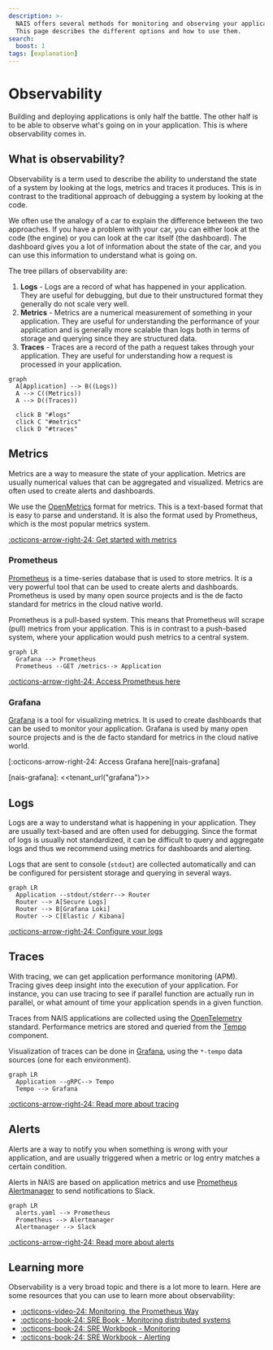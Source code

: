 ```yaml
---
description: >-
  NAIS offers several methods for monitoring and observing your applications.
  This page describes the different options and how to use them.
search:
  boost: 1
tags: [explanation]
---
```

# Observability

Building and deploying applications is only half the battle. The other half is to be able to observe what's going on in your application. This is where observability comes in.

## What is observability?

Observability is a term used to describe the ability to understand the state of a system by looking at the logs, metrics and traces it produces. This is in contrast to the traditional approach of debugging a system by looking at the code.

We often use the analogy of a car to explain the difference between the two approaches. If you have a problem with your car, you can either look at the code (the engine) or you can look at the car itself (the dashboard). The dashboard gives you a lot of information about the state of the car, and you can use this information to understand what is going on.

The tree pillars of observability are:

1. **Logs** - Logs are a record of what has happened in your application. They are useful for debugging, but due to their unstructured format they generally do not scale very well.
2. **Metrics** - Metrics are a numerical measurement of something in your application. They are useful for understanding the performance of your application and is generally more scalable than logs both in terms of storage and querying since they are structured data.
3. **Traces** - Traces are a record of the path a request takes through your application. They are useful for understanding how a request is processed in your application.

```mermaid
graph
  A[Application] --> B((Logs))
  A --> C((Metrics))
  A --> D((Traces))

  click B "#logs"
  click C "#metrics"
  click D "#traces"
```

## Metrics

Metrics are a way to measure the state of your application. Metrics are usually numerical values that can be aggregated and visualized. Metrics are often used to create alerts and dashboards.

We use the [OpenMetrics][openmetrics] format for metrics. This is a text-based format that is easy to parse and understand. It is also the format used by Prometheus, which is the most popular metrics system.

[openmetrics]: https://openmetrics.io/

[:octicons-arrow-right-24: Get started with metrics](./metrics.md)

### Prometheus

[Prometheus][prometheus] is a time-series database that is used to store metrics. It is a very powerful tool that can be used to create alerts and dashboards. Prometheus is used by many open source projects and is the de facto standard for metrics in the cloud native world.

Prometheus is a pull-based system. This means that Prometheus will scrape (pull) metrics from your application. This is in contrast to a push-based system, where your application would push metrics to a central system.

[prometheus]: https://prometheus.io/

```mermaid
graph LR
  Grafana --> Prometheus
  Prometheus --GET /metrics--> Application
```

[:octicons-arrow-right-24: Access Prometheus here](./metrics.md#prometheus-environments)

### Grafana

[Grafana][grafana] is a tool for visualizing metrics. It is used to create dashboards that can be used to monitor your application. Grafana is used by many open source projects and is the de facto standard for metrics in the cloud native world.

[:octicons-arrow-right-24: Access Grafana here][nais-grafana]

[grafana]: https://grafana.com/
[nais-grafana]: <<tenant_url("grafana")>>

## Logs

Logs are a way to understand what is happening in your application. They are usually text-based and are often used for debugging. Since the format of logs is usually not standardized, it can be difficult to query and aggregate logs and thus we recommend using metrics for dashboards and alerting.

Logs that are sent to console (`stdout`) are collected automatically and can be configured for persistent storage and querying in several ways.

```mermaid
graph LR
  Application --stdout/stderr--> Router
  Router --> A[Secure Logs]
  Router --> B[Grafana Loki]
  Router --> C[Elastic / Kibana]
```

[:octicons-arrow-right-24: Configure your logs](./logging.md)

## Traces

With tracing, we can get application performance monitoring (APM). Tracing gives deep insight into the execution of your application. For instance, you can use tracing to see if parallel function are actually run in parallel,
or what amount of time your application spends in a given function.

Traces from NAIS applications are collected using the [OpenTelemetry](https://opentelemetry.io/) standard.  Performance metrics are stored and queried from the [Tempo](https://grafana.com/oss/tempo/) component.

Visualization of traces can be done in [Grafana](https://grafana.<<tenant()>>.cloud.nais.io),
using the `*-tempo` data sources (one for each environment).

```mermaid
graph LR
  Application --gRPC--> Tempo
  Tempo --> Grafana
```

[:octicons-arrow-right-24: Read more about tracing](./tracing.md)

## Alerts

Alerts are a way to notify you when something is wrong with your application, and are usually triggered when a metric or log entry matches a certain condition.

Alerts in NAIS are based on application metrics and use [Prometheus Alertmanager][alertmanager] to send notifications to Slack.

[alertmanager]: https://prometheus.io/docs/alerting/latest/alertmanager/

```mermaid
graph LR
  alerts.yaml --> Prometheus
  Prometheus --> Alertmanager
  Alertmanager --> Slack
```

[:octicons-arrow-right-24: Read more about alerts](./alerting.md)

## Learning more

Observability is a very broad topic and there is a lot more to learn. Here are some resources that you can use to learn more about observability:

- [:octicons-video-24: Monitoring, the Prometheus Way][youtube-prometheus]
- [:octicons-book-24: SRE Book - Monitoring distributed systems][sre-book-monitoring]
- [:octicons-book-24: SRE Workbook - Monitoring][sre-workbook-monitoring]
- [:octicons-book-24: SRE Workbook - Alerting][sre-workbook-alerting]

[sre-book-monitoring]: https://sre.google/sre-book/monitoring-distributed-systems/
[sre-workbook-monitoring]: https://sre.google/workbook/monitoring/
[sre-workbook-alerting]: https://sre.google/workbook/alerting-on-slos/
[youtube-prometheus]: https://www.youtube.com/watch?v=PDxcEzu62jk
